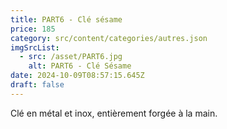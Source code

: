 ```yaml
---
title: PART6 - Clé sésame
price: 185
category: src/content/categories/autres.json
imgSrcList:
  - src: /asset/PART6.jpg
    alt: PART6 - Clé Sésame
date: 2024-10-09T08:57:15.645Z
draft: false
---
```


Clé en métal et inox, entièrement forgée à la main.
